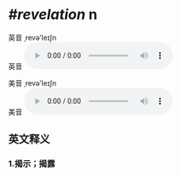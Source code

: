 # ***\#revelation*** n
英音 ˌrevə'leɪʃn  
英音
<audio src="./media/revelation1_AAC.aac" controls="controls"></audio>

美音 ˌrevə'leɪʃn  
美音
<audio src="./media/revelation1_AAC.aac" controls="controls"></audio>



  

英文释义
---
### 1.**揭示；揭露**  


